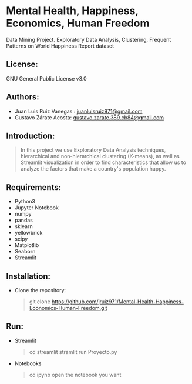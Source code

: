 # Mental Health, Happiness, Economics, Human Freedom
Data Mining Project. Exploratory Data Analysis, Clustering, Frequent Patterns on World Happiness Report dataset

## License: 
GNU General Public License v3.0
## Authors: 
- Juan Luis Ruiz Vanegas : juanluisruiz971@gmail.com
- Gustavo Zárate Acosta: gustavo.zarate.389.cb84@gmail.com

## Introduction: 
> In this project we use Exploratory Data Analysis techniques, hierarchical and non-hierarchical clustering (K-means), as well as Streamlit visualization in order to find characteristics that allow us to analyze the factors that make a country's population happy.
## Requirements:
* Python3
* Jupyter Notebook
* numpy 
* pandas
* sklearn
* yellowbrick
* scipy
* Matplotlib
* Seaborn
* Streamlit
## Installation:
- Clone the repository:
  > git clone https://github.com/jruiz971/Mental-Health-Happiness-Economics-Human-Freedom.git

## Run:
  - Streamlit
    > cd streamlit
    > stramlit run Proyecto.py
  - Notebooks
    >cd ipynb
    >open the notebook you want